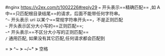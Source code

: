 #nginx
https://v2ex.com/t/1002226#reply29
`=` 开头表示==精确匹配== ,如 A 中==只匹配根目录结尾==的请求，后面不能带任何字符串。  
`^~` 开头表示 uri 以某个==常规字符串开头==，不是正则匹配  
`~` 开头表示区分大小写的==正则匹配==;  
`~*` 开头表示==不区分大小写的正则匹配==  
`/` 通用匹配, 如果没有其它匹配,任何请求都会匹配到

= **>** ^~ **>** ~/~* **>** 空格